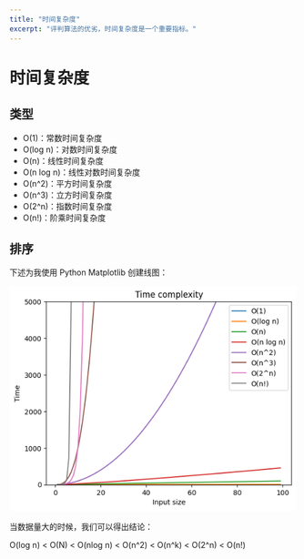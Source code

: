 ```yaml
---
title: "时间复杂度"
excerpt: "评判算法的优劣，时间复杂度是一个重要指标。"
---
```


# 时间复杂度

## 类型

- O(1)：常数时间复杂度
- O(log n)：对数时间复杂度
- O(n)：线性时间复杂度
- O(n log n)：线性对数时间复杂度
- O(n^2)：平方时间复杂度
- O(n^3)：立方时间复杂度
- O(2^n)：指数时间复杂度
- O(n!)：阶乘时间复杂度

## 排序

下述为我使用 Python Matplotlib 创建线图：

![time complexity line plot](https://raw.githubusercontent.com/fox20431/pic-hub/master/img/202302261628368.png)

当数据量大的时候，我们可以得出结论：

O(log n) < O(N) < O(nlog n) < O(n^2) < O(n^k) < O(2^n) < O(n!)